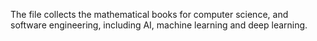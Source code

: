 The file collects the mathematical books for computer science, and software engineering, 
including AI, machine learning and deep learning.
